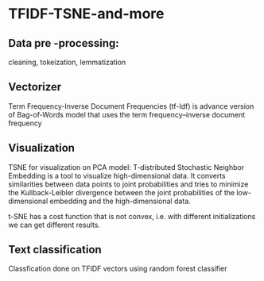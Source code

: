 # TFIDF-TSNE-and-more


## Data pre -processing: 
cleaning, tokeization, lemmatization


## Vectorizer
Term Frequency-Inverse Document Frequencies (tf-Idf) is advance version of Bag-of-Words model that uses the term frequency–inverse document frequency


## Visualization
TSNE for visualization on PCA model: T-distributed Stochastic Neighbor Embedding is a tool to visualize high-dimensional data. 
It converts similarities between data points to joint probabilities and tries to minimize the Kullback-Leibler divergence between the joint probabilities of the low-dimensional embedding and the high-dimensional data.

t-SNE has a cost function that is not convex, i.e. with different initializations we can get different results.

## Text classification 
Classfication done on TFIDF vectors using random forest classifier
